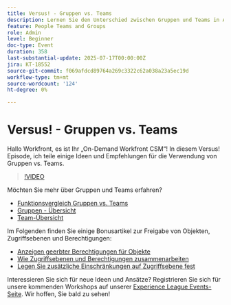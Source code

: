 ```yaml
---
title: Versus! - Gruppen vs. Teams
description: Lernen Sie den Unterschied zwischen Gruppen und Teams in Adobe Workfront kennen, um die Struktur, Zusammenarbeit und Aufgabenverwaltung zu verbessern.
feature: People Teams and Groups
role: Admin
level: Beginner
doc-type: Event
duration: 358
last-substantial-update: 2025-07-17T00:00:00Z
jira: KT-18552
source-git-commit: f069afdcd89764a269c3322c62a038a23a5ec19d
workflow-type: tm+mt
source-wordcount: '124'
ht-degree: 0%

---
```



# Versus! - Gruppen vs. Teams

Hallo Workfront, es ist Ihr „On-Demand Workfront CSM“! In diesem Versus! Episode, ich teile einige Ideen und Empfehlungen für die Verwendung von Gruppen vs. Teams.

>[!VIDEO](https://video.tv.adobe.com/v/3465273/?learn=on&enablevpops)

Möchten Sie mehr über Gruppen und Teams erfahren?

* [Funktionsvergleich Gruppen vs. Teams](https://experienceleague.adobe.com/en/docs/workfront/using/teams-groups/work-with-groups-teams/understanding-differences-and-similarities-between-groups-and-teams)
* [Gruppen - Übersicht](https://experienceleague.adobe.com/en/docs/workfront/using/administration-and-setup/manage-groups/groups/groups)
* [Team-Übersicht](https://experienceleague.adobe.com/en/docs/workfront/using/teams-groups/create-manage-teams/teams-overview)

Im Folgenden finden Sie einige Bonusartikel zur Freigabe von Objekten, Zugriffsebenen und Berechtigungen:

* [Anzeigen geerbter Berechtigungen für Objekte](https://experienceleague.adobe.com/en/docs/workfront/using/basics/grant-request-object-permissions/view-inherited-permissions-on-objects)
* [Wie Zugriffsebenen und Berechtigungen zusammenarbeiten](https://experienceleague.adobe.com/en/docs/workfront/using/administration-and-setup/add-users/access-levels/access-level-overview#how-access-levels-and-permissions-work-together)
* [Legen Sie zusätzliche Einschränkungen auf Zugriffsebene fest](https://experienceleague.adobe.com/en/docs/workfront/using/administration-and-setup/add-users/configure-access/create-modify-access-levels#planner-users:~:text=Click%20Set%20additional%20restrictions%2C%20then%20set%20any%20of%20the%20following%20restrictions%20for%20the%20access%20level)

Interessieren Sie sich für neue Ideen und Ansätze? Registrieren Sie sich für unsere kommenden Workshops auf unserer [Experience League Events-Seite](https://experienceleague.adobe.com/en/events?filters=Workfront). Wir hoffen, Sie bald zu sehen!


